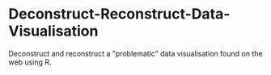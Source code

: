 # Deconstruct-Reconstruct-Data-Visualisation
Deconstruct and reconstruct a "problematic" data visualisation found on the web using R.
